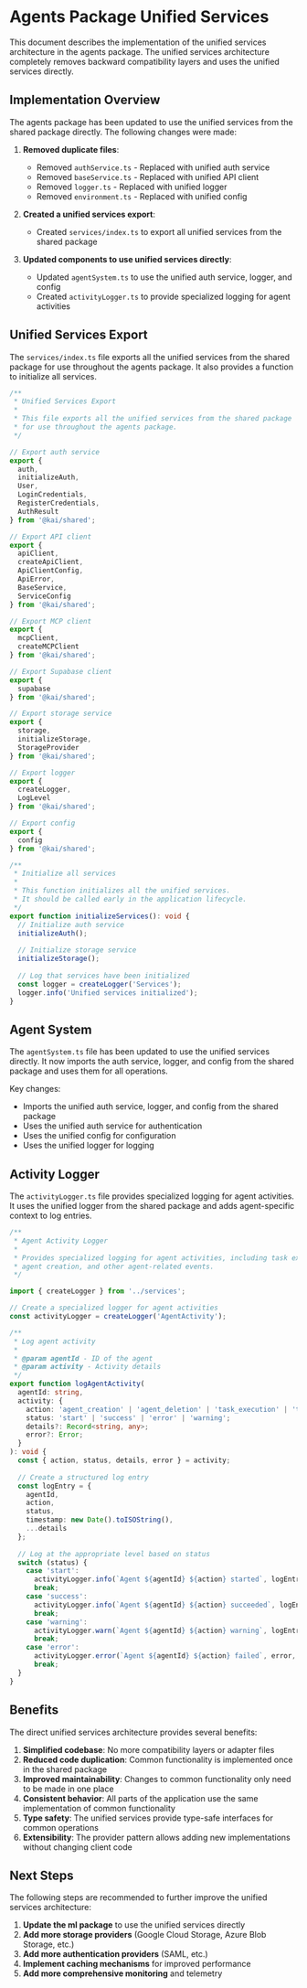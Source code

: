 # Agents Package Unified Services

This document describes the implementation of the unified services architecture in the agents package. The unified services architecture completely removes backward compatibility layers and uses the unified services directly.

## Implementation Overview

The agents package has been updated to use the unified services from the shared package directly. The following changes were made:

1. **Removed duplicate files**:
   - Removed `authService.ts` - Replaced with unified auth service
   - Removed `baseService.ts` - Replaced with unified API client
   - Removed `logger.ts` - Replaced with unified logger
   - Removed `environment.ts` - Replaced with unified config

2. **Created a unified services export**:
   - Created `services/index.ts` to export all unified services from the shared package

3. **Updated components to use unified services directly**:
   - Updated `agentSystem.ts` to use the unified auth service, logger, and config
   - Created `activityLogger.ts` to provide specialized logging for agent activities

## Unified Services Export

The `services/index.ts` file exports all the unified services from the shared package for use throughout the agents package. It also provides a function to initialize all services.

```typescript
/**
 * Unified Services Export
 * 
 * This file exports all the unified services from the shared package
 * for use throughout the agents package.
 */

// Export auth service
export { 
  auth, 
  initializeAuth, 
  User, 
  LoginCredentials, 
  RegisterCredentials, 
  AuthResult 
} from '@kai/shared';

// Export API client
export { 
  apiClient, 
  createApiClient, 
  ApiClientConfig, 
  ApiError,
  BaseService,
  ServiceConfig
} from '@kai/shared';

// Export MCP client
export { 
  mcpClient, 
  createMCPClient 
} from '@kai/shared';

// Export Supabase client
export { 
  supabase 
} from '@kai/shared';

// Export storage service
export { 
  storage, 
  initializeStorage, 
  StorageProvider 
} from '@kai/shared';

// Export logger
export { 
  createLogger, 
  LogLevel 
} from '@kai/shared';

// Export config
export { 
  config 
} from '@kai/shared';

/**
 * Initialize all services
 * 
 * This function initializes all the unified services.
 * It should be called early in the application lifecycle.
 */
export function initializeServices(): void {
  // Initialize auth service
  initializeAuth();
  
  // Initialize storage service
  initializeStorage();
  
  // Log that services have been initialized
  const logger = createLogger('Services');
  logger.info('Unified services initialized');
}
```

## Agent System

The `agentSystem.ts` file has been updated to use the unified services directly. It now imports the auth service, logger, and config from the shared package and uses them for all operations.

Key changes:
- Imports the unified auth service, logger, and config from the shared package
- Uses the unified auth service for authentication
- Uses the unified config for configuration
- Uses the unified logger for logging

## Activity Logger

The `activityLogger.ts` file provides specialized logging for agent activities. It uses the unified logger from the shared package and adds agent-specific context to log entries.

```typescript
/**
 * Agent Activity Logger
 * 
 * Provides specialized logging for agent activities, including task execution,
 * agent creation, and other agent-related events.
 */

import { createLogger } from '../services';

// Create a specialized logger for agent activities
const activityLogger = createLogger('AgentActivity');

/**
 * Log agent activity
 * 
 * @param agentId - ID of the agent
 * @param activity - Activity details
 */
export function logAgentActivity(
  agentId: string,
  activity: {
    action: 'agent_creation' | 'agent_deletion' | 'task_execution' | 'task_completion' | 'error';
    status: 'start' | 'success' | 'error' | 'warning';
    details?: Record<string, any>;
    error?: Error;
  }
): void {
  const { action, status, details, error } = activity;
  
  // Create a structured log entry
  const logEntry = {
    agentId,
    action,
    status,
    timestamp: new Date().toISOString(),
    ...details
  };
  
  // Log at the appropriate level based on status
  switch (status) {
    case 'start':
      activityLogger.info(`Agent ${agentId} ${action} started`, logEntry);
      break;
    case 'success':
      activityLogger.info(`Agent ${agentId} ${action} succeeded`, logEntry);
      break;
    case 'warning':
      activityLogger.warn(`Agent ${agentId} ${action} warning`, logEntry);
      break;
    case 'error':
      activityLogger.error(`Agent ${agentId} ${action} failed`, error, logEntry);
      break;
  }
}
```

## Benefits

The direct unified services architecture provides several benefits:

1. **Simplified codebase**: No more compatibility layers or adapter files
2. **Reduced code duplication**: Common functionality is implemented once in the shared package
3. **Improved maintainability**: Changes to common functionality only need to be made in one place
4. **Consistent behavior**: All parts of the application use the same implementation of common functionality
5. **Type safety**: The unified services provide type-safe interfaces for common operations
6. **Extensibility**: The provider pattern allows adding new implementations without changing client code

## Next Steps

The following steps are recommended to further improve the unified services architecture:

1. **Update the ml package** to use the unified services directly
2. **Add more storage providers** (Google Cloud Storage, Azure Blob Storage, etc.)
3. **Add more authentication providers** (SAML, etc.)
4. **Implement caching mechanisms** for improved performance
5. **Add more comprehensive monitoring** and telemetry
